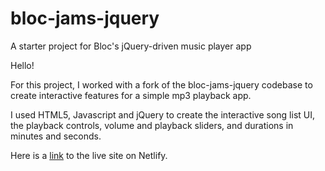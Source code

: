 # bloc-jams-jquery
A starter project for Bloc's jQuery-driven music player app


Hello!

For this project, I worked with a fork of the bloc-jams-jquery codebase to create interactive features for a simple mp3 
playback app.

I used HTML5, Javascript and jQuery to create the interactive song list UI, the playback controls, volume and playback sliders, 
and durations in minutes and seconds.

Here is a [link](https://hlipper-bloc-jams.netlify.com/) to the live site on Netlify.

